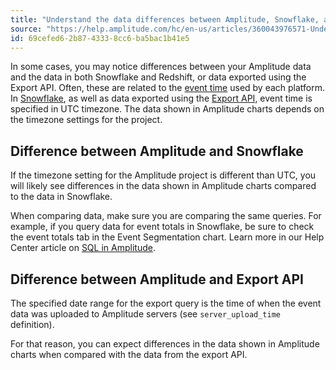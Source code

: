 ```yaml
---
title: "Understand the data differences between Amplitude, Snowflake, and the Export API"
source: "https://help.amplitude.com/hc/en-us/articles/360043976571-Understand-the-data-differences-between-Amplitude-Snowflake-and-the-Export-API"
id: 69cefed6-2b87-4333-8cc6-ba5bac1b41e5
---
```


In some cases, you may notice differences between your Amplitude data and the data in both Snowflake and Redshift, or data exported using the Export API. Often, these are related to the [event time](/docs/analytics/user-data-lookup) used by each platform. In [Snowflake](/docs/data/destination-catalog/snowflake), as well as data exported using the [Export API](/docs/apis/analytics/export), event time is specified in UTC timezone. The data shown in Amplitude charts depends on the timezone settings for the project.

## Difference between Amplitude and Snowflake

If the timezone setting for the Amplitude project is different than UTC, you will likely see differences in the data shown in Amplitude charts compared to the data in Snowflake. 

When comparing data, make sure you are comparing the same queries. For example, if you query data for event totals in Snowflake, be sure to check the event totals tab in the Event Segmentation chart. Learn more in our Help Center article on [SQL in Amplitude](/docs/analytics/charts/other-charts/other-charts-amplitude-sql).

## Difference between Amplitude and Export API

The specified date range for the export query is the time of when the event data was uploaded to Amplitude servers (see `server_upload_time`  definition).

For that reason, you can expect differences in the data shown in Amplitude charts when compared with the data from the export API.

